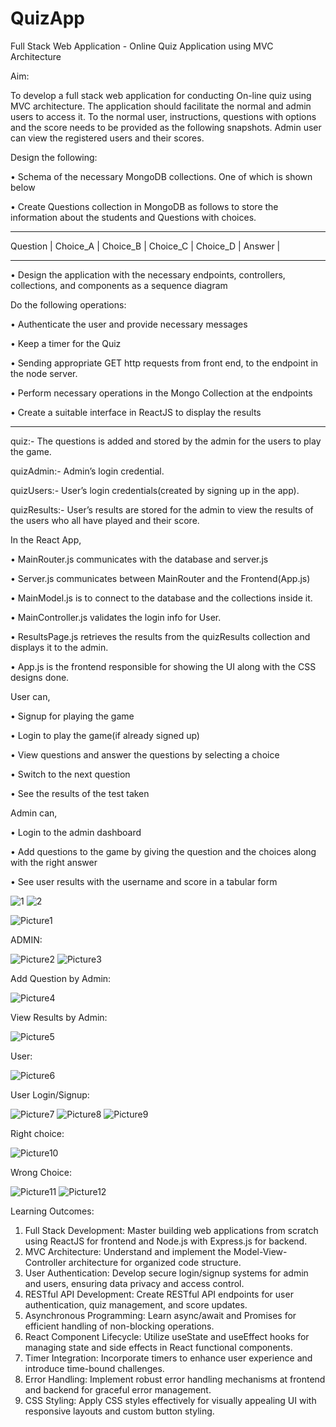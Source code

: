 # QuizApp
Full Stack Web Application - Online Quiz Application using MVC Architecture 

Aim:

   To develop a full stack web application for conducting On-line quiz using MVC architecture. The application should facilitate the normal and admin users to access it.  To the normal user, instructions, questions with options and the score needs to be provided as the following snapshots. Admin user can view the registered users and their scores. 

Design the following:

•	Schema of the necessary MongoDB collections. One of which is shown below

• Create Questions collection in MongoDB as follows to store the information about the students and Questions with choices.

____________________________________________________________________
Question |	Choice_A |	Choice_B |	Choice_C |	Choice_D |	Answer |
____________________________________________________________________


•	Design the application with the necessary endpoints, controllers, collections, and components as a sequence diagram

Do the following operations:

•	Authenticate the user and provide necessary messages

•	Keep a timer for the Quiz

•	Sending appropriate GET http requests from front end, to the endpoint in the node server.

•	Perform necessary operations in the Mongo Collection at the endpoints

•	Create a suitable interface in ReactJS to display the results

--------------------------------------------------------------------------------------------------------------------
quiz:- The questions is added and stored by the admin for the users to play the game.

quizAdmin:- Admin’s login credential.

quizUsers:- User’s login credentials(created by signing up in the app).

quizResults:- User’s results are stored for the admin to view the results of the users who all have played and their score.

In the React App,

•	MainRouter.js communicates with the database and server.js

•	Server.js communicates between MainRouter and the Frontend(App.js)

•	MainModel.js is to connect to the database and the collections inside it.

•	MainController.js validates the login info for User.

•	ResultsPage.js retrieves the results from the quizResults collection and displays it to the admin.

•	App.js is the frontend responsible for showing the UI along with the CSS designs done.

User can,

•	Signup for playing the game

•	Login to play the game(if already signed up)

•	View questions and answer the questions by selecting a choice

•	Switch to the next question

•	See the results of the test taken

Admin can,

•	Login to the admin dashboard

•	Add questions to the game by giving the question and the choices along with the right answer

•	See user results with the username and score in a tabular form

![1](https://github.com/JAANUSSRI/QuizApp/assets/95457059/3da974db-4831-402f-a6a2-be5cfca5fec9)
![2](https://github.com/JAANUSSRI/QuizApp/assets/95457059/975eea0f-5b77-466a-baf1-9c25cda3166e)

![Picture1](https://github.com/JAANUSSRI/QuizApp/assets/95457059/c7e1a1cc-42c7-445c-849d-a3cd064c2395)

ADMIN:

![Picture2](https://github.com/JAANUSSRI/QuizApp/assets/95457059/b433a99b-398f-472b-9efd-3446c6a84c51)
![Picture3](https://github.com/JAANUSSRI/QuizApp/assets/95457059/444e9d9f-90e4-45b9-9e27-ab69b2dca5bc)

Add Question by Admin:

![Picture4](https://github.com/JAANUSSRI/QuizApp/assets/95457059/eaa66240-3870-4f10-a34b-5f2abe81716f)

View Results by Admin:

![Picture5](https://github.com/JAANUSSRI/QuizApp/assets/95457059/cf436d29-1c6e-445b-859e-073e1c460867)

User: 

![Picture6](https://github.com/JAANUSSRI/QuizApp/assets/95457059/f2c60082-74b0-4f95-891c-27d806cf5638)

User Login/Signup:

![Picture7](https://github.com/JAANUSSRI/QuizApp/assets/95457059/bc175f85-d50f-467a-a780-09548b07bafd)
![Picture8](https://github.com/JAANUSSRI/QuizApp/assets/95457059/8ba1762c-17b5-439e-8548-6025ebdc4dff)
![Picture9](https://github.com/JAANUSSRI/QuizApp/assets/95457059/8a6cb5c5-3fa1-43ec-86e3-ec7cd5808d1d)

Right choice:

![Picture10](https://github.com/JAANUSSRI/QuizApp/assets/95457059/0920aae3-b65c-43f9-8227-663a8b45483d)

Wrong Choice: 

![Picture11](https://github.com/JAANUSSRI/QuizApp/assets/95457059/f421cadd-df63-4deb-922d-247c3204736e)
![Picture12](https://github.com/JAANUSSRI/QuizApp/assets/95457059/34437fc5-52e0-4ee7-90ed-b56fa4eb3ad4)


Learning Outcomes:

1)	Full Stack Development: Master building web applications from scratch using ReactJS for frontend and Node.js with Express.js for backend.
2)	MVC Architecture: Understand and implement the Model-View-Controller architecture for organized code structure.
3)	User Authentication: Develop secure login/signup systems for admin and users, ensuring data privacy and access control.
4)	RESTful API Development: Create RESTful API endpoints for user authentication, quiz management, and score updates.
5)	Asynchronous Programming: Learn async/await and Promises for efficient handling of non-blocking operations.
6)	React Component Lifecycle: Utilize useState and useEffect hooks for managing state and side effects in React functional components.
7)	Timer Integration: Incorporate timers to enhance user experience and introduce time-bound challenges.
8)	Error Handling: Implement robust error handling mechanisms at frontend and backend for graceful error management.
9)	CSS Styling: Apply CSS styles effectively for visually appealing UI with responsive layouts and custom button styling.
